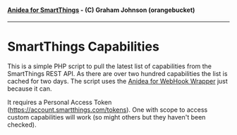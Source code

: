 #### [Anidea for SmartThings](../../../README.md) - (C) Graham Johnson (orangebucket)
---

# SmartThings Capabilities
This is a simple PHP script to pull the latest list of capabilities from the SmartThings REST API. As there are over two hundred capabilities the list is cached for two days. The script uses the [Anidea for WebHook Wrapper](../anidea-for-webhook-wrapper) just because it can.

It requires a Personal Access Token (<https://account.smartthings.com/tokens>). One with scope to access custom capabilities will work (so might others but they haven't been checked).
